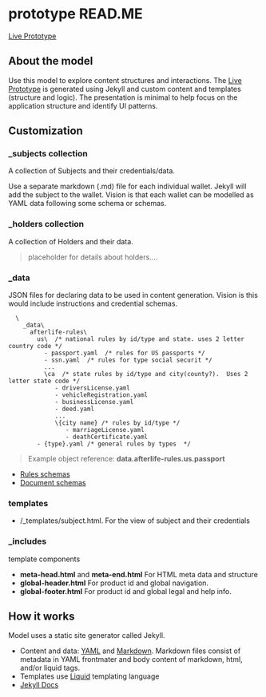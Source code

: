 # prototype READ.ME
[Live Prototype](https://lifeafterme.github.io/prototype/)

## About the model
Use this model to explore content structures and interactions.  The [Live Prototype](https://lifeafterme.github.io/prototype/) is generated using Jekyll and custom content and templates (structure and logic). The presentation is minimal to help focus on the application structure and identify UI patterns.

## Customization

### \_subjects collection
A collection of Subjects and their credentials/data.  

Use a separate markdown (.md) file for each individual wallet. Jekyll will add the subject to the wallet.  Vision is that each wallet can be modelled as YAML data following some schema or schemas.

### \_holders collection
A collection of Holders and their data.

> placeholder for details about holders....

### \_data
JSON files for declaring data to be used in content generation.  Vision is this would include instructions and credential schemas.

```
  \
    _data\
      afterlife-rules\  
        us\  /* national rules by id/type and state. uses 2 letter country code */
          - passport.yaml  /* rules for US passports */
          - ssn.yaml  /* rules for type social securit */
          ...
          \ca  /* state rules by id/type and city(county?).  Uses 2 letter state code */
             - driversLicense.yaml
             - vehicleRegistration.yaml
             - businessLicense.yaml
             - deed.yaml
             ...
             \{city name} /* rules by id/type */
                - marriageLicense.yaml
                - deathCertificate.yaml
        - {type}.yaml /* general rules by types  */
```

> Example object reference: __data.afterlife-rules.us.passport__

* [Rules schemas](rules-schema.md)
* [Document schemas](document-schemas.md)



### templates
* /\_templates/subject.html.  For the view of subject and their credentials

### \_includes
template components
* __meta-head.html__ and __meta-end.html__  For HTML meta data and structure
* __global-header.html__ For product id and global navigation.
* __global-footer.html__ For product id and global legal and help info.


## How it works  
Model uses a static site generator called Jekyll.  

* Content and data:  [YAML](https://www.w3schools.io/file/yaml-cheatsheet-syntax/) and [Markdown](https://www.markdownguide.org/cheat-sheet/).  Markdown files consist of metadata in YAML frontmater and body content of markdown, html, and/or liquid tags.
* Templates use [Liquid](https://jekyllrb.com/docs/liquid/) templating language
* [Jekyll Docs](https://jekyllrb.com/docs/)
